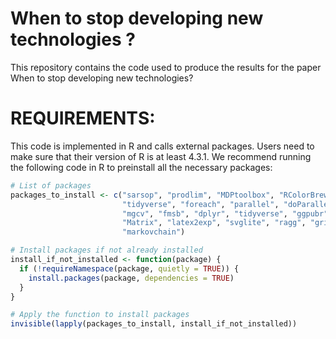 # When to stop developing new technologies ?

This repository contains the code used to produce the results for the paper When to stop developing new technologies?

# REQUIREMENTS:
This code is implemented in R and calls external packages. Users need to make sure that their version of R is at least 4.3.1.
We recommend running the following code in R to preinstall all the necessary packages:
```r
# List of packages
packages_to_install <- c("sarsop", "prodlim", "MDPtoolbox", "RColorBrewer", 
                         "tidyverse", "foreach", "parallel", "doParallel", 
                         "mgcv", "fmsb", "dplyr", "tidyverse", "ggpubr", 
                         "Matrix", "latex2exp", "svglite", "ragg", "grid", 
                         "markovchain")

# Install packages if not already installed
install_if_not_installed <- function(package) {
  if (!requireNamespace(package, quietly = TRUE)) {
    install.packages(package, dependencies = TRUE)
  }
}

# Apply the function to install packages
invisible(lapply(packages_to_install, install_if_not_installed))
```
